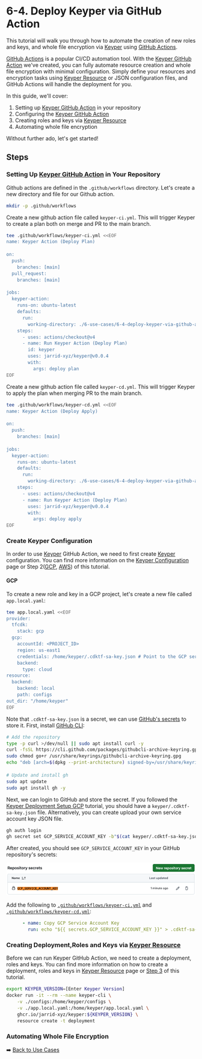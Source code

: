 # 6-4. Deploy Keyper via GitHub Action

This tutorial will walk you through how to automate the creation of new roles and keys, and whole file encryption via [Keyper](https://jarrid.xyz/keyper) using [GitHub Actions](https://docs.github.com/en/actions).

[GitHub Actions](https://docs.github.com/en/actions) is a popular CI/CD automation tool. With the [Keyper GitHub Action](https://github.com/marketplace/actions/keyper-action) we've created, you can fully automate resource creation and whole file encryption with minimal configuration. Simply define your resources and encryption tasks using [Keyper Resource](https://jarrid.xyz/keyper/resource/) or JSON configuration files, and GitHub Actions will handle the deployment for you.

In this guide, we'll cover:

1. Setting up [Keyper GitHub Action](https://github.com/marketplace/actions/keyper-action) in your repository
2. Configuring the [Keyper GitHub Action](https://github.com/marketplace/actions/keyper-action)
3. Creating roles and keys via [Keyper Resource](https://jarrid.xyz/keyper/resource/)
4. Automating whole file encryption

Without further ado, let's get started!

## Steps

### Setting Up [Keyper GitHub Action](https://github.com/marketplace/actions/keyper-action) in Your Repository

Github actions are defined in the `.github/workflows` directory. Let's create a new directory and file for our Github action.

```sh {"cwd":"../../","id":"01J89JFBT83EN3MEZR8M5YCT0R"}
mkdir -p .github/workflows
```

Create a new github action file called `keyper-ci.yml`. This will trigger Keyper to create a plan both on merge and PR to the main branch.

```sh {"cwd":"../../","id":"01J8BNZXMK7R6QX1XSZJGBW294"}
tee .github/workflows/keyper-ci.yml <<EOF
name: Keyper Action (Deploy Plan)

on:
  push:
    branches: [main]
  pull_request:
    branches: [main]

jobs:
  keyper-action:
    runs-on: ubuntu-latest
    defaults:
      run:
        working-directory: ./6-use-cases/6-4-deploy-keyper-via-github-action/ # modify this
    steps:
      - uses: actions/checkout@v4
      - name: Run Keyper Action (Deploy Plan)
        id: keyper
        uses: jarrid-xyz/keyper@v0.0.4
        with:
          args: deploy plan
EOF
```

Create a new github action file called `keyper-cd.yml`. This will trigger Keyper to apply the plan when merging PR to the main branch.

```sh {"cwd":"../../","id":"01J8BNZXMK7R6QX1XSZNPXEH1B"}
tee .github/workflows/keyper-cd.yml <<EOF
name: Keyper Action (Deploy Apply)

on:
  push:
    branches: [main]

jobs:
  keyper-action:
    runs-on: ubuntu-latest
    defaults:
      run:
        working-directory: ./6-use-cases/6-4-deploy-keyper-via-github-action/ # modify this
    steps:
      - uses: actions/checkout@v4
      - name: Run Keyper Action (Deploy Plan)
        uses: jarrid-xyz/keyper@v0.0.4
        with:
          args: deploy apply
EOF
```

### Create Keyper Configuration

In order to use [Keyper](https://jarrid.xyz/keyper) GitHub Action, we need to first create [Keyper](https://jarrid.xyz/keyper) configuration. You can find more information on the [Keyper Configuration](https://jarrid.xyz/keyper/configuration/) page or Step 2([GCP](../../2-create-app-configuration-and-credentials-gcp/README.md), [AWS](../../2-create-app-configuration-and-credentials-aws/README.md)) of this tutorial.

#### GCP

To create a new role and key in a GCP project, let's create a new file called `app.local.yaml`:

```sh {"cwd":"../../","id":"01J8BZG51NVH7H0P1MF14QYAFP"}
tee app.local.yaml <<EOF
provider:
  tfcdk:
    stack: gcp
  gcp:
    accountId: <PROJECT_ID>
    region: us-east1
    credentials: /home/keyper/.cdktf-sa-key.json # Point to the GCP service account key JSON file
    backend:
      type: cloud
resource:
  backend:
    backend: local
    path: configs
out_dir: "/home/keyper"
EOF
```

Note that `.cdktf-sa-key.json` is a secret, we can use [GitHub's secrets](https://docs.github.com/en/actions/security-guides/encrypted-secrets) to store it. First, install [GitHub CLI](https://cli.github.com/):

```sh {"id":"01J8ECSXXH1TH043XEVTS4FZXA"}
# Add the repository
type -p curl >/dev/null || sudo apt install curl -y
curl -fsSL https://cli.github.com/packages/githubcli-archive-keyring.gpg | sudo dd of=/usr/share/keyrings/githubcli-archive-keyring.gpg
sudo chmod go+r /usr/share/keyrings/githubcli-archive-keyring.gpg
echo "deb [arch=$(dpkg --print-architecture) signed-by=/usr/share/keyrings/githubcli-archive-keyring.gpg] https://cli.github.com/packages stable main" | sudo tee /etc/apt/sources.list.d/github-cli.list > /dev/null

# Update and install gh
sudo apt update
sudo apt install gh -y
```

Next, we can login to GitHub and store the secret. If you followed the [Keyper Deployment Setup GCP](../../2-create-app-configuration-and-credentials-gcp/README.md) tutorial, you should have a `keyper/.cdktf-sa-key.json` file. Alternatively, you can create upload your own service account key JSON file.

```sh {"cwd":"../../","id":"01J8ECSXXH1TH043XEVYPTD0DR"}
gh auth login
gh secret set GCP_SERVICE_ACCOUNT_KEY -b"$(cat keyper/.cdktf-sa-key.json)" # Modify the file name to use your own key
```

After created, you should see `GCP_SERVICE_ACCOUNT_KEY` in your GitHub repository's secrets:

![GitHub Repository Secrets](./github-repository-secrets.png)

Add the following to [`.github/workflows/keyper-ci.yml`](./.github/workflows/keyper-ci.yml) and [`.github/workflows/keyper-cd.yml`](./.github/workflows/keyper-cd.yml):

```yml {"id":"01J8ECSXXH1TH043XEVZP2RBBR"}
      - name: Copy GCP Service Account Key
        run: echo "${{ secrets.GCP_SERVICE_ACCOUNT_KEY }}" > .cdktf-sa-key.json
```

### Creating Deployment,Roles and Keys via [Keyper Resource](https://jarrid.xyz/keyper/resource/)

Before we can run Keyper GitHub Action, we need to create a deployment, roles and keys. You can find more information on how to create a deployment, roles and keys in [Keyper Resource](https://jarrid.xyz/keyper/resource/) page or [Step 3](../../3-create-roles-and-keys/README.md) of this tutorial.

```sh {"cwd":"../../","id":"01J8ECSXXH1TH043XEW267NYZZ"}
export KEYPER_VERSION=[Enter Keyper Version]
docker run -it --rm --name keyper-cli \
    -v ./configs:/home/keyper/configs \
    -v ./app.local.yaml:/home/keyper/app.local.yaml \
    ghcr.io/jarrid-xyz/keyper:${KEYPER_VERSION} \
    resource create -t deployment
```

### Automating Whole File Encryption

➡️ [Back to Use Cases](../README.md)